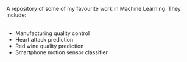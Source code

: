 A repository of some of my favourite work in Machine Learning. They include:<br /><br />
- Manufacturing quality control<br />
- Heart attack prediction<br />
- Red wine quality prediction<br />
- Smartphone motion sensor classifier<br />
